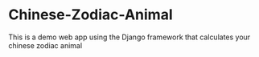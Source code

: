 # Chinese-Zodiac-Animal
This is a demo web app using the Django framework that calculates your chinese zodiac animal
